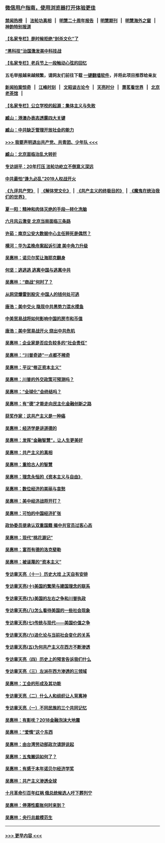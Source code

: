 ### [微信用户指南，使用浏览器打开体验更佳](https://github.com/gfw-breaker/banned-news1/blob/master/indexes/wechat-guide.md?t=0)
#### [禁闻热榜](热点新闻.md?t=0)  &nbsp;&nbsp;|&nbsp;&nbsp; [法轮功真相](https://github.com/gfw-breaker/truth/blob/master/README.md?t=0) &nbsp;&nbsp;|&nbsp;&nbsp; [明慧二十周年报告](https://github.com/gfw-breaker/mh-reports/blob/master/README.md?t=0) &nbsp;&nbsp;|&nbsp;&nbsp;[明慧期刊](https://github.com/gfw-breaker/mh-qikan) &nbsp;&nbsp;|&nbsp;&nbsp; [明慧海外之窗](https://github.com/gfw-breaker/mh-news/blob/master/README.md?t=0) &nbsp;&nbsp;|&nbsp;&nbsp; [神韵特别报道](https://github.com/gfw-breaker/mh-news/blob/master/shenyun.md?t=0)
#### [【名家专栏】是时候拒绝“封杀文化”了](../pages/nsc423/n11814093.md?t=02152002) 
#### [“黑科技”治国激发美中科技战](../pages/nsc423/n11638056.md?t=02152002) 
#### [【名家专栏】老兵节上一段触动心弦的回忆](../pages/nsc423/n11646016.md?t=02152002) 
#### 五毛举报越来越频繁，请网友们前往下载 [一键翻墙软件](https://github.com/gfw-breaker/ssr-accounts)，并将此项目推荐给亲友
#### [新闻拍案惊奇](https://github.com/gfw-breaker/banned-news1/blob/master/pages/link4.md) &nbsp;&nbsp;|&nbsp;&nbsp; [江峰时刻](https://github.com/gfw-breaker/banned-news1/blob/master/pages/link4.md) &nbsp;&nbsp;|&nbsp;&nbsp; [文昭谈古论今](https://github.com/gfw-breaker/banned-news1/blob/master/pages/link4.md) &nbsp;&nbsp;|&nbsp;&nbsp; [天亮时分](https://github.com/gfw-breaker/banned-news1/blob/master/pages/link4.md) &nbsp;&nbsp;|&nbsp;&nbsp; [萧茗看世界](https://github.com/gfw-breaker/banned-news1/blob/master/pages/link4.md) &nbsp;&nbsp;|&nbsp;&nbsp; [北京老茶馆](https://github.com/gfw-breaker/banned-news1/blob/master/pages/link4.md) &nbsp;&nbsp;|&nbsp;&nbsp; 
#### [【名家专栏】公立学校的起源：集体主义与失败](../pages/nsc423/n11601833.md?t=02152002) 
#### [臧山：港澳办表态透露四大关键](../pages/nsc423/n11421628.md?t=02152002) 
#### [臧山：中共缺乏管理开放社会的能力](../pages/nsc423/n11407457.md?t=02152002) 
#### [>>> 我要声明退出共产党、共青团、少年队 <<<](https://github.com/begood0513/goodnews/blob/master/quit/letter.md) 
#### [臧山：北京面临治乱大转折](../pages/nsc423/n11406895.md?t=02152002) 
#### [专访胡平：20年打压 法轮功屹立不倒意义深远](../pages/nsc423/n11398800.md?t=02152002) 
#### [中共最怕“逢九必乱”2019人权战开火](../pages/nsc423/n11385248.md?t=02152002) 
#### [《九评共产党》](https://github.com/begood0513/9ping.md/blob/master/README.md) &nbsp;|&nbsp; [《解体党文化》](../../../../jtdwh.md/blob/master/README.md)  &nbsp;|&nbsp; [《共产主义的终极目的》](../../../../gczydzjmd.md/blob/master/README.md) &nbsp;|&nbsp; [《魔鬼在统治我们的世界》](../../../../mgztzwmdsj.md/blob/master/README.md) 
#### [夏一阳：精神和肉体灭绝的手段—转化洗脑](../pages/nsc423/n11368250.md?t=02152002) 
#### [六月风云激变 北京当局面临三条路](../pages/nsc423/n11313668.md?t=02152002) 
#### [许茹：南京公安大数据中心主任猝死是偶然？](../pages/nsc423/n11064744.md?t=02152002) 
#### [横河：华为孟晚舟案起诉引渡 美中角力升级](../pages/nsc423/n11027230.md?t=02152002) 
#### [吴惠林：诺贝尔奖让海耶克翻身](../pages/nsc423/n10890049.md?t=02152002) 
#### [何坚：逃逃逃 逃离中国与逃离中共](../pages/nsc423/n10592891.md?t=02152002) 
#### [吴惠林：“商战”何时了？](../pages/nsc423/n10573558.md?t=02152002) 
#### [从网贷爆雷到股灾 中国人的钱何处可逃](../pages/nsc423/n10572800.md?t=02152002) 
#### [唐浩：美中交火 隐现中共黑势力混水摸鱼](../pages/nsc423/n10544040.md?t=02152002) 
#### [中美贸易战将如何影响中国的房市和币值](../pages/nsc423/n10543697.md?t=02152002) 
#### [唐浩：美中贸易战开火 烧出中共危机](../pages/nsc423/n10540126.md?t=02152002) 
#### [吴惠林：企业家是否应负较多的“社会责任”](../pages/nsc423/n10535022.md?t=02152002) 
#### [吴惠林：“川普奇迹”一点都不稀奇](../pages/nsc423/n10512808.md?t=02152002) 
#### [吴惠林：平议“修正资本主义”](../pages/nsc423/n10495724.md?t=02152002) 
#### [吴惠林：川普的外交政策可预测吗？](../pages/nsc423/n10462387.md?t=02152002) 
#### [吴惠林：“全球化”会终结吗？](../pages/nsc423/n10452838.md?t=02152002) 
#### [吴惠林：有“德”才能走向民主化金融创新之路](../pages/nsc423/n10432292.md?t=02152002) 
#### [获奖作家：这共产主义是一种癌](../pages/nsc423/n10431541.md?t=02152002) 
#### [吴惠林：经济学是讲道德的](../pages/nsc423/n10398014.md?t=02152002) 
#### [吴惠林：发挥“金融智慧”，让人生更美好](../pages/nsc423/n10375019.md?t=02152002) 
#### [吴惠林：共产主义的真相](../pages/nsc423/n10351394.md?t=02152002) 
#### [吴惠林：重拾古人的智慧](../pages/nsc423/n10337691.md?t=02152002) 
#### [吴惠林：理念永恒的《资本主义与自由》](../pages/nsc423/n10316274.md?t=02152002) 
#### [吴惠林：数位经济的美丽与哀愁](../pages/nsc423/n10292946.md?t=02152002) 
#### [吴惠林：美中经济战将开打？](../pages/nsc423/n10258825.md?t=02152002) 
#### [吴惠林：可怕的中国经济扩张](../pages/nsc423/n10219147.md?t=02152002) 
#### [政协委员提承认双重国籍 揭中共官员过客心态](../pages/nsc423/n10208809.md?t=02152002) 
#### [吴惠林：现代“桃花源记”](../pages/nsc423/n10185234.md?t=02152002) 
#### [吴惠林：富而有德的洛克斐勒](../pages/nsc423/n10142264.md?t=02152002) 
#### [吴惠林：被诬蔑的“资本主义”](../pages/nsc423/n10124816.md?t=02152002) 
#### [专访章天亮（十一）历史大戏 上天自有安排](../pages/nsc423/n10094905.md?t=02152002) 
#### [专访章天亮(十)美国的繁荣与建国理念的联系](../pages/nsc423/n10094899.md?t=02152002) 
#### [专访章天亮(九)美国的左右之争和川普执政](../pages/nsc423/n10094889.md?t=02152002) 
#### [专访章天亮(八)怎么看待美国的一些社会现象](../pages/nsc423/n10094857.md?t=02152002) 
#### [专访章天亮(七)传统与现代——美国价值之争](../pages/nsc423/n10093140.md?t=02152002) 
#### [专访章天亮(六)进化论与当前社会变化的关系](../pages/nsc423/n10092036.md?t=02152002) 
#### [专访章天亮(五)为何共产主义在西方不断渗透](../pages/nsc423/n10083620.md?t=02152002) 
#### [专访章天亮（四）历史上的预言告诉我们什么](../pages/nsc423/n10083606.md?t=02152002) 
#### [专访章天亮（三）左派在西方渗透的三领域](../pages/nsc423/n10081115.md?t=02152002) 
#### [吴惠林：工会的形成及其功能](../pages/nsc423/n10080633.md?t=02152002) 
#### [专访章天亮（二）什么人和组织让人背离神](../pages/nsc423/n10076637.md?t=02152002) 
#### [专访章天亮（一）不同民族的三个共同记忆](../pages/nsc423/n10074188.md?t=02152002) 
#### [吴惠林：有影呒？2018金融泡沫大地震](../pages/nsc423/n10040534.md?t=02152002) 
#### [吴惠林：“爱情”这个东西](../pages/nsc423/n10019423.md?t=02152002) 
#### [吴惠林：由台湾劳动部政次请辞说起](../pages/nsc423/n9979679.md?t=02152002) 
#### [吴惠林：五鬼搬运如何了？](../pages/nsc423/n9925338.md?t=02152002) 
#### [吴惠林：有感于本年诺贝尔经济学奖](../pages/nsc423/n9871883.md?t=02152002) 
#### [吴惠林：共产主义渗透全球](../pages/nsc423/n9812748.md?t=02152002) 
#### [十月革命引百年红祸 俄总统候选人吁下葬列宁](../pages/nsc423/n9810182.md?t=02152002) 
#### [吴惠林：停滞性膨胀何时来到？](../pages/nsc423/n9764136.md?t=02152002) 
#### [吴惠林：央行总裁模范生](../pages/nsc423/n9728134.md?t=02152002) 

----
#### [ >>> 更早内容 <<< ](../indexes/nsc423-earlier.md)
